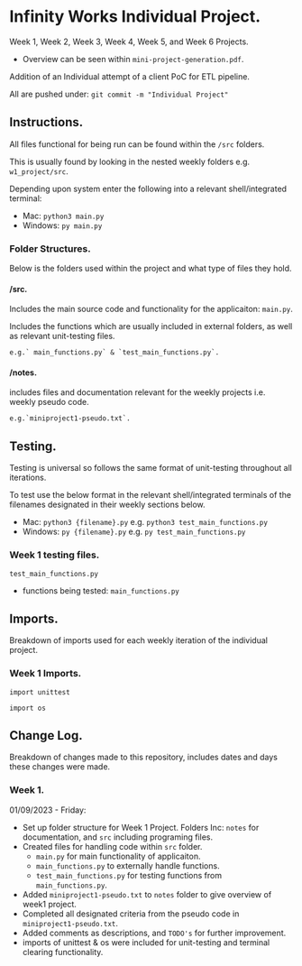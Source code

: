 # Infinity Works Individual Project.

Week 1, Week 2, Week 3, Week 4, Week 5, and Week 6 Projects.

* Overview can be seen within `mini-project-generation.pdf`.

Addition of an Individual attempt of a client PoC for ETL pipeline.

All are pushed under: `git commit -m "Individual Project"`

## Instructions.

All files functional for being run can be found within the `/src` folders.

This is usually found by looking in the nested weekly folders e.g. `w1_project/src`.

Depending upon system enter the following into a relevant shell/integrated terminal:

* Mac:  `python3 main.py`
* Windows: `py main.py`

### Folder Structures.

Below is the folders used within the project and what type of files they hold.

#### /src.

Includes the main source code and functionality for the applicaiton: `main.py`.

Includes the functions which are usually included in external folders, as well as relevant unit-testing files.

    e.g.` main_functions.py` & `test_main_functions.py`.

#### /notes.

includes files and documentation relevant for the weekly projects i.e. weekly pseudo code.

    e.g.`miniproject1-pseudo.txt`.

## Testing.

Testing is universal so follows the same format of unit-testing throughout all iterations.

To test use the below format in the relevant shell/integrated terminals of the filenames designated in their weekly sections below.

* Mac: `python3 {filename}.py` e.g. `python3 test_main_functions.py`
* Windows: `py {filename}.py` e.g. `py test_main_functions.py`

### Week 1 testing files.

`test_main_functions.py`

* functions being tested: `main_functions.py`

## Imports.

Breakdown of imports used for each weekly iteration of the individual project.

### Week 1 Imports.

`import unittest`

`import os`

## Change Log.

Breakdown of changes made to this repository, includes dates and days these changes were made.

### Week 1.

01/09/2023 - Friday: 

* Set up folder structure for Week 1 Project. Folders Inc: `notes` for documentation, and `src` including programing files.
* Created files for handling code within `src` folder.
  * `main.py` for main functionality of applicaiton.
  * `main_functions.py` to externally handle functions.
  * `test_main_functions.py` for testing functions from `main_functions.py`.
* Added `miniproject1-pseudo.txt` to `notes` folder to give overview of week1 project.
* Completed all designated criteria from the pseudo code in `miniproject1-pseudo.txt`.
* Added comments as descriptions, and `TODO's` for further improvement.
* imports of unittest & os were included for unit-testing and terminal clearing functionality.
